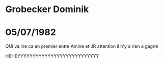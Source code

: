 # Grobecker Dominik
# 05/07/1982

QUi va lire ca en premier entre Amine et JR attention il n'y a rien a gagné

HEHEYYYYYYYYYYYYYYYYYYYYYYYYYYY